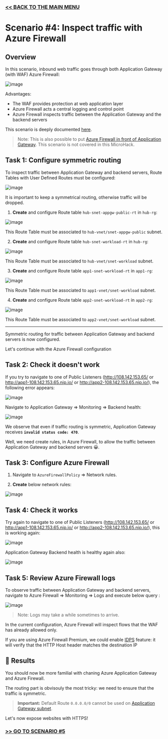 ### [<< BACK TO THE MAIN MENU](https://github.com/nholuongut/azure-application-gateway-microhack)

# Scenario #4: Inspect traffic with Azure Firewall

## Overview

In this scenario, inbound web traffic goes through both Application Gateway (with WAF) Azure Firewall:

![image](docs/scenario4.gif)

Advantages:
* The WAF provides protection at web application layer
* Azure Firewall acts a central logging and control point
* Azure Firewall inspects traffic between the Application Gateway and the backend servers

This scenario is deeply documented [here](https://learn.microsoft.com/en-us/azure/architecture/example-scenario/gateway/firewall-application-gateway#application-gateway-before-firewall).

> Note: This is also possible to put [Azure Firewall in front of Application Gateway](https://learn.microsoft.com/en-us/azure/architecture/example-scenario/gateway/firewall-application-gateway#application-gateway-after-firewall). This scenario is not covered in this MicroHack.

## Task 1: Configure symmetric routing 

To inspect traffic between Application Gateway and backend servers, Route Tables with User Defined Routes must be configured:

![image](docs/scenario4-udr-overview.png)

It is important to keep a symmetrical routing, otherwise traffic will be dropped.

1) **Create** and configure Route table `hub-snet-appgw-public-rt` in `hub-rg`:

![image](docs/scenario4-hub-snet-appgw-public-rt.png)

This Route Table must be associated to `hub-vnet/snet-appgw-public` subnet.

2) **Create** and configure Route table `hub-snet-workload-rt` in `hub-rg`:

![image](docs/scenario4-hub-snet-workload-rt.png)

This Route Table must be associated to `hub-vnet/snet-workload` subnet.

3) **Create** and configure Route table `app1-snet-workload-rt` in `app1-rg`:

![image](docs/scenario4-app1-snet-workload-rt.png)

This Route Table must be associated to `app1-vnet/snet-workload` subnet.

4) **Create** and configure Route table `app2-snet-workload-rt` in `app2-rg`:

![image](docs/scenario4-app2-snet-workload-rt.png)

This Route Table must be associated to `app2-vnet/snet-workload` subnet.

--------

Symmetric routing for traffic between Application Gateway and backend servers is now configured.

Let's continue with the Azure Firewall configuration

## Task 2: Check it doesn't work

If you try to navigate to one of Public Listeners (http://108.142.153.65/ or http://app1-108.142.153.65.nip.io/ or http://app2-108.142.153.65.nip.io/), the following error appears: 

![image](docs/scenario4-error.png)

Navigate to Application Gateway => Monitoring => Backend health:

![image](docs/scenario4-backendhealth.png)

We observe that even if traffic routing is symmetric, Application Gateway receives **`invalid status code: 470`**.

Well, we need create rules, in Azure Firewall, to allow the traffic between Application Gateway and backend servers 😀.

## Task 3: Configure Azure Firewall

1) Navigate to `AzureFirewallPolicy` => Network rules.

2) **Create** below network rules:

![image](docs/scenario4-networkrules.png)

## Task 4: Check it works

Try again to navigate to one of Public Listeners (http://108.142.153.65/ or http://app1-108.142.153.65.nip.io/ or http://app2-108.142.153.65.nip.io/), this is working again:

![image](docs/scenario2-result-app1.png)

Application Gateway Backend health is healthy again also:

![image](docs/scenario2-monitoring.png)

## Task 5: Review Azure Firewall logs

To observe traffic between Application Gateway and backend servers, navigate to Azure Firewall => Monitoring => Logs and execute below query :

![image](docs/scenario4-azurefirewalllogs.png)

> Note: Logs may take a while sometimes to arrive.

In the current configuration, Azure Firewall will inspect flows that the WAF has already allowed only.

If you are using Azure Firewall Premium, we could enable [IDPS](https://learn.microsoft.com/en-us/azure/firewall/premium-features#idps) feature: it will verify that the HTTP Host header matches the destination IP

## 🏁 Results

You should now be more familial with chaning Azure Application Gateway and Azure Firewall.

The routing part is obvisouly the most tricky: we need to ensure that the traffic is symmetric.

> **Important:** Default Route `0.0.0.0/0` cannot be used on [Application Gateway subnet](https://learn.microsoft.com/en-us/azure/application-gateway/configuration-infrastructure#supported-user-defined-routes).

Let's now expose websites with HTTPS!

### [>> GO TO SCENARIO #5](https://github.com/nholuongut/azure-application-gateway-microhack/blob/main/5-scenario.md)